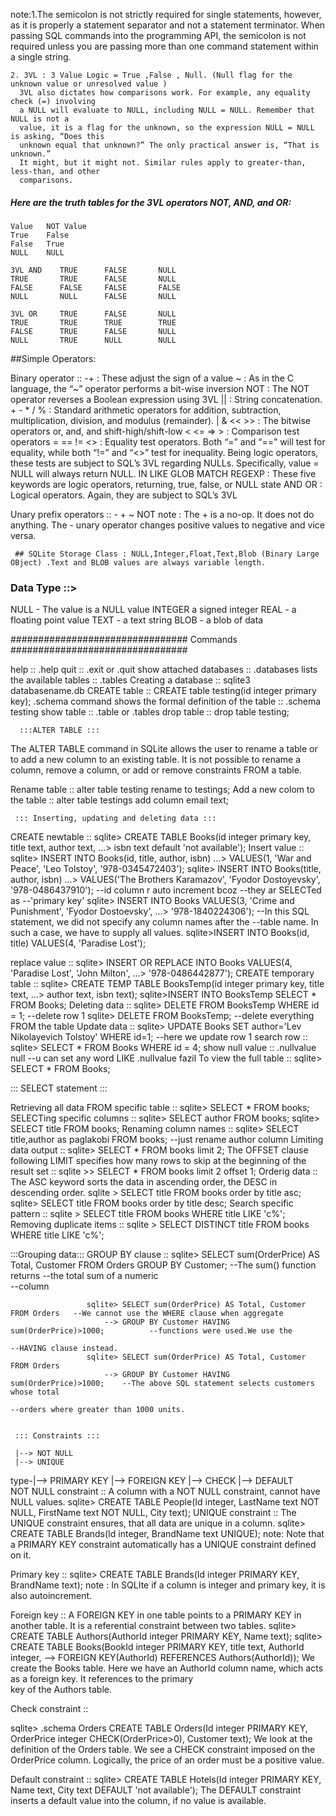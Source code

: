 note:1.The semicolon is not strictly required for single statements, however, as it is
       properly a statement separator and not a statement terminator. When passing SQL
       commands into the programming API, the semicolon is not required unless you are
       passing more than one command statement within a single string.
      
    2. 3VL : 3 Value Logic = True ,False , Null. (Null flag for the unknown value or unresolved value )
      3VL also dictates how comparisons work. For example, any equality check (=) involving
      a NULL will evaluate to NULL, including NULL = NULL. Remember that NULL is not a
      value, it is a flag for the unknown, so the expression NULL = NULL is asking, “Does this
      unknown equal that unknown?” The only practical answer is, “That is unknown.”
      It might, but it might not. Similar rules apply to greater-than, less-than, and other
      comparisons.
      
  #####  Here are the truth tables for the 3VL operators NOT, AND, and OR: #####
     
    Value   NOT Value
    True    False
    False   True
    NULL    NULL

    3VL AND    TRUE      FALSE       NULL
    TRUE       TRUE      FALSE       NULL
    FALSE      FALSE     FALSE       FALSE
    NULL       NULL      FALSE       NULL

    3VL OR     TRUE      FALSE       NULL
    TRUE       TRUE      TRUE        TRUE
    FALSE      TRUE      FALSE       NULL
    NULL       TRUE      NULL        NULL


   ##Simple Operators:
   
   Binary operator ::
      -+ : These adjust the sign of a value
      ~  : As in the C language, the “~” operator performs a bit-wise inversion
      NOT : The NOT operator reverses a Boolean expression using 3VL
      ||  : String concatenation.
      + - * / %  : Standard arithmetic operators for addition, subtraction, multiplication, division,
                   and modulus (remainder).
      | & << >>  : The bitwise operators or, and, and shift-high/shift-low
      < <= => >  : Comparison test operators
      = == != <> : Equality test operators. Both “=” and “==” will test for equality, while both “!=”
                   and “<>” test for inequality. Being logic operators, these tests are subject to SQL’s
                   3VL regarding NULLs. Specifically, value = NULL will always return NULL.
      IN LIKE GLOB MATCH REGEXP : These five keywords are logic operators, returning, true, false, or NULL state
      AND OR : Logical operators. Again, they are subject to SQL’s 3VL
      
   Unary prefix operators :: -    +    ~    NOT
                          note : The + is a no-op. It does not do anything. The - unary operator changes positive 
                                 values to  negative and vice versa.      
      
     ## SQLite Storage Class : NULL,Integer,Float,Text,Blob (Binary Large OBject) .Text and BLOB values are always variable length.
     
     
     
   $$$$$$$$$$$$$$$$$$$$$$$$$$$$$$$$$$$$$$$$$$$$$$$$$$$$$$$$$$$$$$$$$$$$$$$$$$$$$$$$$$$$$$$$$$$$$$$$$$$$$$$$$$$$$$$$$$$$$$$$$$$$$$$$$$$$
   

 ### Data Type ::>
 NULL - The value is a NULL value
 INTEGER a signed integer
 REAL - a floating point value
 TEXT - a text string
 BLOB - a blob of data


################################ Commands ################################

help :: .help
quit :: .exit  or .quit 
show attached databases :: .databases
lists the available tables :: .tables
Creating a database :: sqlite3 databasename.db
CREATE table :: CREATE table testing(id integer primary key);
.schema command shows the formal definition of the table ::  .schema testing
show table :: .table  or .tables 
drop table :: drop table testing;

      :::ALTER TABLE :::
   The ALTER TABLE command in SQLite allows the user to rename a table or to add a new column to an existing table. It is not
   possible to rename a column, remove a column, or add or remove constraints FROM a table.
   
Rename table :: alter table testing rename to testings;
Add a new colom to the table :: alter table testings add column email text;    
    
     
     ::: Inserting, updating and deleting data ::: 
   
  CREATE newtable :: sqlite> CREATE TABLE Books(id integer primary key, title text, author text, 
                        ...> isbn text default 'not available');
  Insert value    :: sqlite> INSERT INTO Books(id, title, author, isbn) 
                        ...> VALUES(1, 'War and Peace', 'Leo Tolstoy', '978-0345472403');
                     sqlite> INSERT INTO Books(title, author, isbn) 
                        ...> VALUES('The Brothers Karamazov', 'Fyodor Dostoyevsky', '978-0486437910'); --id column r auto increment bcoz
                                                                                                       --they ar SELECTed as
                                                                                                       --'primary key'
                     sqlite> INSERT INTO Books VALUES(3, 'Crime and Punishment', 'Fyodor Dostoevsky', 
                        ...> '978-1840224306');  --In this SQL statement, we did not specify any column names after the 
                                                 --table name. In  such a case, we have to supply all values.
                      sqlite>INSERT INTO Books(id, title) VALUES(4, 'Paradise Lost');
  
  replace value :: sqlite> INSERT OR REPLACE INTO Books VALUES(4, 'Paradise Lost', 'John Milton',
                      ...> '978-0486442877');
  CREATE temporary table :: sqlite> CREATE TEMP TABLE BooksTemp(id integer primary key, title text, 
                               ...> author text, isbn text);
                            sqlite>INSERT INTO BooksTemp SELECT * FROM Books;
  Deleting data :: sqlite> DELETE FROM BooksTemp WHERE id = 1; --delete row 1
                   sqlite> DELETE FROM BooksTemp; --delete everything FROM the table
  Update data :: sqlite> UPDATE Books SET author='Lev Nikolayevich Tolstoy' WHERE id=1; --here we update row 1
  search row ::  sqlite> SELECT * FROM Books WHERE id = 4;
  show null value :: .nullvalue null  --u can set any word LIKE .nullvalue fazil
  To view the full table :: sqlite> SELECT * FROM Books;
  
   
   ::: SELECT statement :::
   
  Retrieving all data FROM specific table :: sqlite> SELECT * FROM books;
  SELECTing specific columns :: sqlite> SELECT author FROM books;
                                sqlite> SELECT title FROM books;
  Renaming column names :: sqlite> SELECT title,author as paglakobi FROM books; --just rename author column
  Limiting data output :: sqlite> SELECT * FROM books limit 2;
                       The OFFSET clause following LIMIT specifies how many rows to skip at the beginning of
                       the result set :: sqlite >> SELECT * FROM books limit 2 offset 1;
  Orderig data :: The ASC keyword sorts the data in ascending order, the DESC in descending order.
                 sqlite > SELECT title FROM books order by title asc;
                 sqlite> SELECT title FROM books order by title desc;
  Search specific pattern :: sqlite > SELECT title FROM books WHERE title LIKE 'c%';
  Removing duplicate items :: sqlite > SELECT DISTINCT title FROM books WHERE title LIKE 'c%';
  
   :::Grouping data:::
  GROUP BY clause :: sqlite> SELECT sum(OrderPrice) AS Total, Customer FROM Orders GROUP BY Customer; --The sum() function returns 
                                                                                                      --the total sum of a numeric      
                                                                                                      --column
  
                     sqlite> SELECT sum(OrderPrice) AS Total, Customer FROM Orders   --We cannot use the WHERE clause when aggregate 
                         --> GROUP BY Customer HAVING sum(OrderPrice)>1000;          --functions were used.We use the 
                                                                                     --HAVING clause instead.
                     sqlite> SELECT sum(OrderPrice) AS Total, Customer FROM Orders 
                         --> GROUP BY Customer HAVING sum(OrderPrice)>1000;    --The above SQL statement selects customers whose total 
                                                                               --orders where greater than 1000 units.
  
  
     ::: Constraints :::
   
     |--> NOT NULL
     |--> UNIQUE
type-|--> PRIMARY KEY
     |--> FOREIGN KEY
     |--> CHECK
     |--> DEFAULT                   
  NOT NULL constraint :: A column with a NOT NULL constraint, cannot have NULL values.
                        sqlite> CREATE TABLE People(Id integer, LastName text NOT NULL,
                                 FirstName text NOT NULL, City text);
  UNIQUE constraint :: The UNIQUE constraint ensures, that all data are unique in a column.
                       sqlite> CREATE TABLE Brands(Id integer, BrandName text UNIQUE);
       note: Note that a PRIMARY KEY constraint automatically has a UNIQUE constraint defined on it.                     
  
  Primary key :: sqlite> CREATE TABLE Brands(Id integer PRIMARY KEY, BrandName text);
       note : In SQLIte if a column is integer and primary key, it is also autoincrement.
       
  Foreign key :: A FOREIGN KEY in one table points to a PRIMARY KEY in another table. It is a referential constraint between two tables.
              sqlite> CREATE TABLE Authors(AuthorId integer PRIMARY KEY, Name text);
               sqlite> CREATE TABLE Books(BookId integer PRIMARY KEY, title text, AuthorId integer, 
                   --> FOREIGN KEY(AuthorId) REFERENCES Authors(AuthorId));
           We create the Books table. Here we have an AuthorId column name, which acts as a foreign key. It references to the primary  
           key of the Authors table.  

 Check constraint ::   
  
  sqlite> .schema Orders
           CREATE TABLE Orders(Id integer PRIMARY KEY, OrderPrice integer CHECK(OrderPrice>0), 
                    Customer text);
  We look at the definition of the Orders table. We see a CHECK constraint imposed on the OrderPrice column. Logically, the price of an
   order must be a positive value.
  
  Default constraint :: 
  sqlite> CREATE TABLE Hotels(Id integer PRIMARY KEY, Name text, 
                            City text DEFAULT 'not available');
  The DEFAULT constraint inserts a default value into the column, if no value is available.
  
  
  
  
  
  
  
  
  
  
  
  
  
  
  
  
  
  
  
  
  
  
  
      
      
      
      
      
      
      
